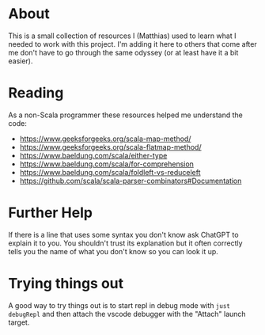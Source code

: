 # About
This is a small collection of resources I (Matthias) used to learn what I needed to work with this project.
I'm adding it here to others that come after me don't have to go through the same odyssey (or at least have it a bit easier).

# Reading
As a non-Scala programmer these resources helped me understand the code:
- https://www.geeksforgeeks.org/scala-map-method/
- https://www.geeksforgeeks.org/scala-flatmap-method/
- https://www.baeldung.com/scala/either-type
- https://www.baeldung.com/scala/for-comprehension
- https://www.baeldung.com/scala/foldleft-vs-reduceleft
- https://github.com/scala/scala-parser-combinators#Documentation

# Further Help
If there is a line that uses some syntax you don't know ask ChatGPT to explain it to you.
You shouldn't trust its explanation but it often correctly tells you the name of what you don't know so you can look it up. 

# Trying things out
A good way to try things out is to start repl in debug mode with `just debugRepl` and then attach the vscode debugger with the "Attach" launch target.